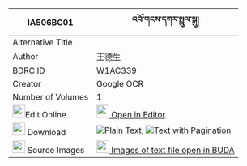 |IA506BC01|འབོ་གངས་དཀར་སྤྲུལ་སྐུ། 
| --- | --- 
|Alternative Title |
|Author| 王德生
|BDRC ID | W1AC339
|Creator | Google OCR
|Number of Volumes| 1
|<img width="25" src="https://img.icons8.com/color/25/000000/edit-property.png">Edit Online| [<img width="25" src="https://avatars.githubusercontent.com/u/45091458?s=200&v=4"> Open in Editor](http://editor.openpecha.org/IA506BC01)
|<img width="25" src="https://img.icons8.com/fluent/48/000000/download-2.png"/>  Download | [![](https://img.icons8.com/color/20/000000/txt.png)Plain Text](https://github.com/Openpecha/IA506BC01/releases/download/v1/bo_gangkar_tulku_plain_IA506BC01.zip), [![](https://img.icons8.com/color/20/000000/txt.png)Text with Pagination](https://github.com/Openpecha/IA506BC01/releases/download/v1/bo_gangkar_tulku_pages_IA506BC01.zip)
|<img width="25" src="https://img.icons8.com/plasticine/100/000000/pictures-folder.png"/>  Source Images | [<img width="25" src="https://library.bdrc.io/icons/BUDA-small.svg"> Images of text file open in BUDA](https://library.bdrc.io/show/bdr:W1AC339)